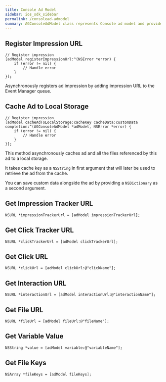 ```yaml
---
title: Console Ad Model
sidebar: ios_sdk_sidebar
permalink: /consolead-admodel
summary: AGConsoleAdModel class represents Console ad model and provides basic methods to register ad impression and save the ad to local cache (to be able to serve the ad without Internet connection).
---
```


## Register Impression URL

```
// Register impression
[adModel registerImpressionUrl:^(NSError *error) {
    if (error != nil) {
        // Handle error
    }
}];
```

Asynchronously registers ad impression by adding impression URL to the Event Manager queue.

## Cache Ad to Local Storage

```
// Register impression
[adModel cacheAdToLocalStorage:cacheKey cacheData:customData completion:^(AGConsoleAdModel *adModel, NSError *error) {
    if (error != nil) {
        // Handle error
    }
}];
```

This method asynchronously caches ad and all the files referenced by this ad to a local storage.

It takes cache key as a `NSString` in first argument that will later be used to retrieve the ad from the cache.

You can save custom data alongside the ad by providing a `NSDictionary` as a second argument.

## Get Impression Tracker URL

```
NSURL *impressionTrackerUrl = [adModel impressionTrackerUrl];
```

## Get Click Tracker URL

```
NSURL *clickTrackerUrl = [adModel clickTrackerUrl];
```

## Get Click URL

```
NSURL *clickUrl = [adModel clickUrl:@"clickName"];
```

## Get Interaction URL

```
NSURL *interactionUrl = [adModel interactionUrl:@"interactionName"];
```

## Get File URL

```
NSURL *fileUrl = [adModel fileUrl:@"fileName"];
```

## Get Variable Value

```
NSString *value = [adModel variable:@"variableName"];
```

## Get File Keys

```
NSArray *fileKeys = [adModel fileKeys];
```
